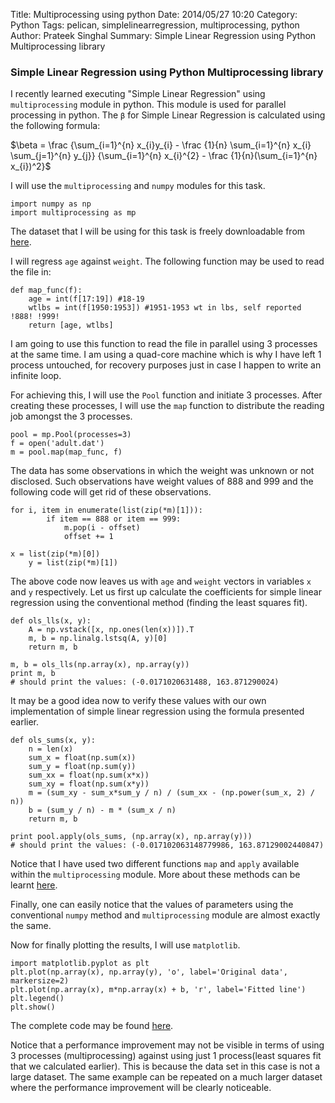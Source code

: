 Title: Multiprocessing using python
Date: 2014/05/27 10:20
Category: Python
Tags: pelican, simplelinearregression, multiprocessing, python
Author: Prateek Singhal
Summary: Simple Linear Regression using Python Multiprocessing library

### Simple Linear Regression using Python Multiprocessing library

I recently learned executing "Simple Linear Regression" using `multiprocessing` module in python. This module is used for parallel processing in python. The `β` for Simple Linear Regression is calculated using the following formula:

$\beta  = \frac {\sum_{i=1}^{n} x_{i}y_{i} -  \frac {1}{n} \sum_{i=1}^{n} x_{i} \sum_{j=1}^{n} y_{j}} {\sum_{i=1}^{n} x_{i}^{2} - \frac {1}{n}(\sum_{i=1}^{n} x_{i})^2}$

I will use the `multiprocessing` and `numpy` modules for this task.

```
import numpy as np
import multiprocessing as mp
```

The dataset that I will be using for this task is freely downloadable from [here](ftp://ftp.cdc.gov/pub/Health_Statistics/NCHS/nhanes/nhanes3/1A/adult.dat).  

I will regress `age` against `weight`. The following function may be used to read the file in:

```
def map_func(f):
    age = int(f[17:19]) #18-19
    wtlbs = int(f[1950:1953]) #1951-1953 wt in lbs, self reported !888! !999!
    return [age, wtlbs]
```

I am going to use this function to read the file in parallel using 3 processes at the same time. I am using a quad-core machine which is why I have left 1 process untouched, for recovery purposes just in case I happen to write an infinite loop.

For achieving this, I will use the `Pool` function and initiate 3 processes. After creating these processes, I will use the `map` function to distribute the reading job amongst the 3 processes. 

```
pool = mp.Pool(processes=3)
f = open('adult.dat')
m = pool.map(map_func, f)
```

The data has some observations in which the weight was unknown or not disclosed. Such observations have weight values of 888 and 999 and the following code will get rid of these observations.

```
for i, item in enumerate(list(zip(*m)[1])):
        if item == 888 or item == 999:
            m.pop(i - offset)
            offset += 1

x = list(zip(*m)[0])
    y = list(zip(*m)[1])
```

The above code now leaves us with `age` and `weight` vectors in variables `x` and `y` respectively. Let us first up calculate the coefficients for simple linear regression using the conventional method (finding the least squares fit). 

```
def ols_lls(x, y):
    A = np.vstack([x, np.ones(len(x))]).T
    m, b = np.linalg.lstsq(A, y)[0]
    return m, b

m, b = ols_lls(np.array(x), np.array(y))
print m, b
# should print the values: (-0.0171020631488, 163.871290024)
```

It may be a good idea now to verify these values with our own implementation of simple linear regression using the formula presented earlier.

```
def ols_sums(x, y):
    n = len(x)
    sum_x = float(np.sum(x))
    sum_y = float(np.sum(y))
    sum_xx = float(np.sum(x*x))
    sum_xy = float(np.sum(x*y))
    m = (sum_xy - sum_x*sum_y / n) / (sum_xx - (np.power(sum_x, 2) / n))
    b = (sum_y / n) - m * (sum_x / n)
    return m, b

print pool.apply(ols_sums, (np.array(x), np.array(y)))
# should print the values: (-0.017102063148779986, 163.87129002440847)
```

Notice that I have used two different functions `map` and `apply` available within the `multiprocessing` module. More about these methods can be learnt [here](https://docs.python.org/dev/library/multiprocessing.html).

Finally, one can easily notice that the values of parameters using the conventional `numpy` method and `multiprocessing` module are almost exactly the same.

Now for finally plotting the results, I will use `matplotlib`.

```
import matplotlib.pyplot as plt
plt.plot(np.array(x), np.array(y), 'o', label='Original data', markersize=2)
plt.plot(np.array(x), m*np.array(x) + b, 'r', label='Fitted line')
plt.legend()
plt.show()
```

The complete code may be found [here](https://github.com/patthebug/MultiProcessing/blob/master/SimpleLinearRegression.py).

Notice that a performance improvement may not be visible in terms of using 3 processes (multiprocessing) against using just 1 process(least squares fit that we calculated earlier). This is because the data set in this case is not a large dataset. The same example can be repeated on a much larger dataset where the performance improvement will be clearly noticeable. 